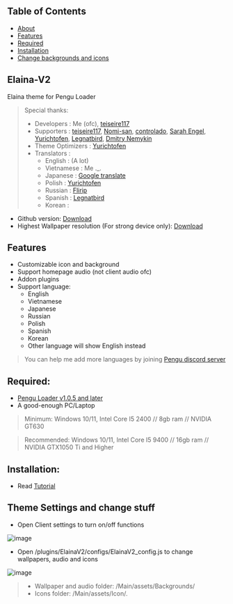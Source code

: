 ## Table of Contents
 - [About](#elaina-v2)
 - [Features](#features)
 - [Required](#required)
 - [Installation](#installation)
 - [Change backgrounds and icons](#theme-settings-and-change-stuff)

## Elaina-V2
Elaina theme for Pengu Loader

> Special thanks:
>  - Developers       : Me (ofc), [teiseire117](https://github.com/teisseire117)
>  - Supporters       : [teiseire117](https://github.com/teisseire117), [Nomi-san](https://github.com/nomi-san), [controlado](https://github.com/controlado), [Sarah Engel](https://github.com/PrincessAkira), [Yurichtofen](https://github.com/Yurichtofen), [Legnatbird](https://github.com/Legnatbird), [Dmitry Nemykin](https://github.com/DmitryFisk)
>  - Theme Optimizers : [Yurichtofen](https://github.com/Yurichtofen)
>  - Translators      : 
>    + English : (A lot)
>    + Vietnamese : Me ._.
>    + Japanese   : [Google translate](https://translate.google.com/)
>    + Polish     : [Yurichtofen](https://github.com/Yurichtofen)
>    + Russian    : [Flirip](https://github.com/Flirip)
>    + Spanish    : [Legnatbird](https://github.com/Legnatbird)
>    + Korean     : []()


 - Github version: [Download](https://github.com/Elaina69/Elaina-V2/releases)
 - Highest Wallpaper resolution (For strong device only): [Download](https://drive.google.com/drive/folders/1wvNF18fM9QkzE-a0aBDvJQjB36lWcFbU?usp=sharing)

## Features
 - Customizable icon and background
 - Support homepage audio (not client audio ofc)
 - Addon plugins
 - Support language:
   + English
   + Vietnamese
   + Japanese
   + Russian
   + Polish
   + Spanish 
   + Korean
   + Other language will show English instead

> You can help me add more languages by joining [Pengu discord server](https://chat.pengu.lol/)

## Required: 
 - [Pengu Loader v1.0.5 and later](https://github.com/PenguLoader/PenguLoader/releases)
 - A good-enough PC/Laptop

> Minimum: Windows 10/11, Intel Core I5 2400 // 8gb ram // NVIDIA GT630

> Recommended: Windows 10/11, Intel Core I5 9400 // 16gb ram // NVIDIA GTX1050 Ti and Higher
 
## Installation:
 - Read [Tutorial](https://github.com/Elaina69/Elaina-V2/blob/main/Tutorial.md)

## Theme Settings and change stuff
 - Open Client settings to turn on/off functions

![image](https://github.com/Elaina69/Elaina-V2/assets/94338907/0ed7b615-087a-49f6-bbc4-5ac80b6abe41)


 - Open /plugins/ElainaV2/configs/ElainaV2_config.js to change wallpapers, audio and icons

![image](https://github.com/Elaina69/Elaina-V2/assets/94338907/626d14bb-d1bf-4992-becd-bd05dce3557e)


> - Wallpaper and audio folder: /Main/assets/Backgrounds/
> - Icons folder: /Main/assets/Icon/.
